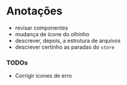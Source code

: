 # Anotações

- revisar componentes
- mudança de ícone do olhinho
- descrever, depois, a estrutura de arquivos
- descrever certinho as paradas do `store`

### TODOs
- Corrigir ícones de erro